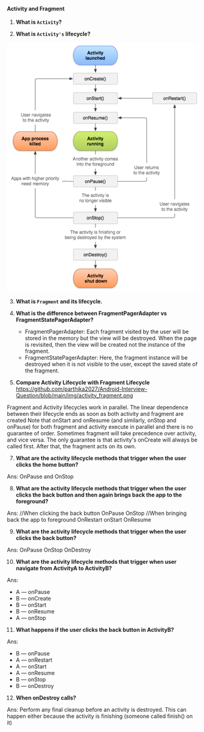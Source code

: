 #### Activity and Fragment

1. **What is `Activity`?**

2. **What is `Activity's` lifecycle?**
  
![Activity Lifecycle](https://github.com/parthika2027/Android-Interview-Question/blob/main/activity_lifecycle.png)

3. **What is `Fragment` and its lifecycle.**

4. **What is the difference between FragmentPagerAdapter vs FragmentStatePagerAdapter?**
    - FragmentPagerAdapter: Each fragment visited by the user will be stored in the memory but the view will be destroyed. When the page is revisited, then the view will be created not the instance of the fragment.
    - FragmentStatePagerAdapter: Here, the fragment instance will be destroyed when it is not visible to the user, except the saved state of the fragment.
5. **Compare Activity Lifecycle with Fragment Lifecycle**
https://github.com/parthika2027/Android-Interview-Question/blob/main/img/activity_fragment.png

Fragment and Activity lifecycles work in parallel. The linear dependence between their lifecycle ends as soon as both activity and fragment are created
Note that onStart and onResume (and similarly, onStop and onPause) for both fragment and activity execute in parallel and there is no guarantee of order. Sometimes fragment will take precedence over activity, and vice versa.
The only guarantee is that activity's onCreate will always be called first. After that, the fragment acts on its own.

7. **What are the activity lifecycle methods that trigger when the user clicks the home button?**

Ans: OnPause and OnStop

8. **What are the activity lifecycle methods that trigger when the user clicks the back button and then again brings back the app to the foreground?**

Ans: //When clicking the back button 
OnPause 
OnStop 
//When bringing back the app to foreground 
OnRestart 
onStart 
OnResume

9. **What are the activity lifecycle methods that trigger when the user clicks the back button?**

Ans: OnPause
OnStop
OnDestroy

10. **What are the activity lifecycle methods that trigger when user navigate from ActivityA to ActivityB?**

Ans: 
- A — onPause 
- B — onCreate 
- B — onStart 
- B — onResume 
- A — onStop

11. **What happens if the user clicks the back button in ActivityB?**

Ans: 
- B — onPause 
- A — onRestart 
- A — onStart 
- A — onResume 
- B — onStop 
- B — onDestroy

12.  **When onDestroy calls?**

Ans: Perform any final cleanup before an activity is destroyed. This can happen either because the activity is finishing (someone called finish() on it)
